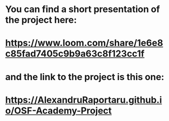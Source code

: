 # You can find a short presentation of the project here: 
# https://www.loom.com/share/1e6e8c85fad7405c9b9a63c8f123cc1f

# and the link to the project is this one:
# https://AlexandruRaportaru.github.io/OSF-Academy-Project

